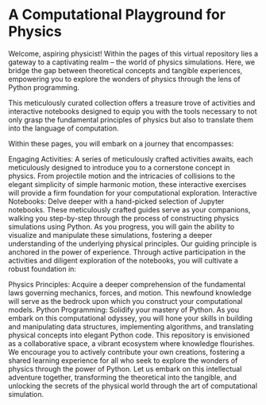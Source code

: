 # A Computational Playground for Physics
Welcome, aspiring physicist! Within the pages of this virtual repository lies a gateway to a captivating realm – the world of physics simulations. Here, we bridge the gap between theoretical concepts and tangible experiences, empowering you to explore the wonders of physics through the lens of Python programming.

This meticulously curated collection offers a treasure trove of activities and interactive notebooks designed to equip you with the tools necessary to not only grasp the fundamental principles of physics but also to translate them into the language of computation.

Within these pages, you will embark on a journey that encompasses:

Engaging Activities: A series of meticulously crafted activities awaits, each meticulously designed to introduce you to a cornerstone concept in physics. From projectile motion and the intricacies of collisions to the elegant simplicity of simple harmonic motion, these interactive exercises will provide a firm foundation for your computational exploration.
Interactive Notebooks: Delve deeper with a hand-picked selection of Jupyter notebooks. These meticulously crafted guides serve as your companions, walking you step-by-step through the process of constructing physics simulations using Python. As you progress, you will gain the ability to visualize and manipulate these simulations, fostering a deeper understanding of the underlying physical principles.
Our guiding principle is anchored in the power of experience. Through active participation in the activities and diligent exploration of the notebooks, you will cultivate a robust foundation in:

Physics Principles: Acquire a deeper comprehension of the fundamental laws governing mechanics, forces, and motion. This newfound knowledge will serve as the bedrock upon which you construct your computational models.
Python Programming: Solidify your mastery of Python. As you embark on this computational odyssey, you will hone your skills in building and manipulating data structures, implementing algorithms, and translating physical concepts into elegant Python code.
This repository is envisioned as a collaborative space, a vibrant ecosystem where knowledge flourishes. We encourage you to actively contribute your own creations, fostering a shared learning experience for all who seek to explore the wonders of physics through the power of Python. Let us embark on this intellectual adventure together, transforming the theoretical into the tangible, and unlocking the secrets of the physical world through the art of computational simulation.
